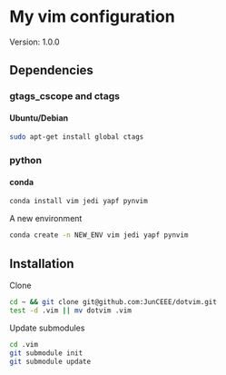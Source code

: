 # My vim configuration
Version: 1.0.0

## Dependencies
### gtags_cscope and ctags
#### Ubuntu/Debian
```bash
sudo apt-get install global ctags
```

### python
#### conda
```bash
conda install vim jedi yapf pynvim
```

A new environment

```bash
conda create -n NEW_ENV vim jedi yapf pynvim
```

## Installation
Clone

```bash
cd ~ && git clone git@github.com:JunCEEE/dotvim.git
test -d .vim || mv dotvim .vim
```

Update submodules
```bash
cd .vim
git submodule init
git submodule update
```

